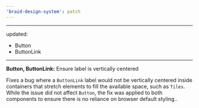 ```yaml
---
'braid-design-system': patch
---
```


---
updated:
  - Button
  - ButtonLink
---

**Button, ButtonLink:** Ensure label is vertically centered

Fixes a bug where a `ButtonLink` label would not be vertically centered inside containers that stretch elements to fill the available space, such as `Tiles`.
While the issue did not affect `Button`, the fix was applied to both components to ensure there is no reliance on browser default styling..
